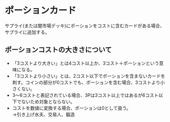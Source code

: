 # ポーションカード

サプライ(または闇市場デッキ)にポーションをコストに含むカードがある場合、サプライに追加する。

## ポーションコストの大きさについて

- 「3コストより大きい」とは4コスト以上か、3コスト＋ポーションという意味になる。
- 「3コストより小さい」とは、2コスト以下でポーションを含まないカードを刺す。コインの部分が0コストでも、ポーションを含む場合、3コストより小さくない。
- 3〜6コストと表記されている場合、3Pは3コスト以上ではあるが6コスト以下でないため対象とならない。
- コストを数値に変換する場合、ポーションは0として扱う。  
→引き上げ水夫、交易人、鍛造


